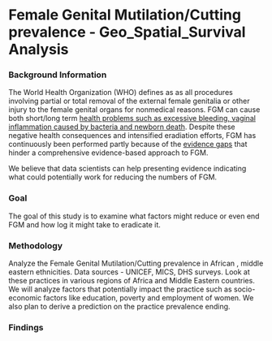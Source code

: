 # Female Genital Mutilation/Cutting prevalence - Geo_Spatial_Survival Analysis

### Background Information 

The World Health Organization (WHO) defines as as all procedures involving partial or total removal of the external female genitalia or other injury to the female genital organs for nonmedical reasons. FGM can cause both short/long term [health problems such as excessive bleeding, vaginal inflammation caused by bacteria and newborn death](https://www.sciencedirect.com/topics/medicine-and-dentistry/female-genital-mutilation).  Despite these negative health consequences and intensified eradiation efforts, FGM has continuously been performed partly because of the [evidence gaps](https://www.popcouncil.org/research/evidence-to-end-fgm-c-research-to-help-girls-and-women-thrive1) that hinder a comprehensive evidence-based approach to FGM. 


We believe that data scientists can help presenting evidence indicating what could potentially work for reducing the numbers of FGM.

### Goal

The goal of this study is to examine what factors might reduce or even end FGM and how log it might take to eradicate it. 

### Methodology

Analyze the Female Genital Mutilation/Cutting prevalence in African , middle eastern ethnicities. Data sources - UNICEF, MICS, DHS surveys. Look at these practices in various regions of Africa and Middle Eastern countries. We will analyze factors that potentially impact the practice such as socio-economic factors like education, poverty and employment of women. We also plan to derive a prediction on the practice prevalence ending.

### Findings

